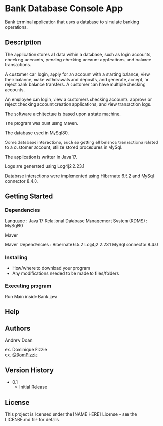 # Bank Database Console App

Bank terminal application that uses a database to simulate banking operations.

## Description

The application stores all data within a database, such as login accounts, checking accounts, pending checking account applications, and balance transactions.

A customer can login, apply for an account with a starting balance, view their balance, make withdrawals and deposits, and generate, accept, or reject bank balance transfers. 
A customer can have multiple checking accounts.

An employee can login, view a customers checking accounts, approve or reject checking account creation applications, and view transaction logs.

The software architecture is based upon a state machine.

The program was built using Maven.

The database used in MySql80.

Some database interactions, such as getting all balance transactions related to a customer account, utilize stored procedures in MySql.

The application is written in Java 17.

Logs are generated using Log4j2 2.23.1

Database interactions were implemented using Hibernate 6.5.2 and MySql connector 8.4.0.

## Getting Started

### Dependencies

Language : Java 17
Relational Database Management System (RDMS) : MySql80

Maven

Maven Dependencies : 
	Hibernate 6.5.2
	Log4j2 2.23.1
	MySql connector 8.4.0

### Installing

* How/where to download your program
* Any modifications needed to be made to files/folders

### Executing program

Run Main inside Bank.java


## Help



## Authors

Andrew Doan

ex. Dominique Pizzie  
ex. [@DomPizzie](https://twitter.com/dompizzie)

## Version History

* 0.1
    * Initial Release

## License

This project is licensed under the [NAME HERE] License - see the LICENSE.md file for details